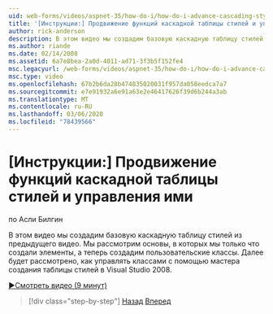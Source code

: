 ```yaml
---
uid: web-forms/videos/aspnet-35/how-do-i/how-do-i-advance-cascading-style-sheet-features-and-management
title: '[Инструкции:] Продвижение функций каскадной таблицы стилей и управления ими | Документация Майкрософт'
author: rick-anderson
description: В этом видео мы создадим базовую каскадную таблицу стилей из предыдущего видео. Мы рассмотрим только те основы, в которых мы только что создали элементы и...
ms.author: riande
ms.date: 02/14/2008
ms.assetid: 6a7e8bea-2a0d-4011-ad71-3f3b5f152fe4
msc.legacyurl: /web-forms/videos/aspnet-35/how-do-i/how-do-i-advance-cascading-style-sheet-features-and-management
msc.type: video
ms.openlocfilehash: 67b2b6da28b474835020031f957da058eedca7a7
ms.sourcegitcommit: e7e91932a6e91a63e2e46417626f39d6b244a3ab
ms.translationtype: MT
ms.contentlocale: ru-RU
ms.lasthandoff: 03/06/2020
ms.locfileid: "78439566"
---
```

# <a name="how-do-i-advance-cascading-style-sheet-features-and-management"></a>[Инструкции:] Продвижение функций каскадной таблицы стилей и управления ими

по Асли Билгин

В этом видео мы создадим базовую каскадную таблицу стилей из предыдущего видео. Мы рассмотрим основы, в которых мы только что создали элементы, а теперь создадим пользовательские классы. Далее будет рассмотрено, как управлять классами с помощью мастера создания таблицы стилей в Visual Studio 2008.

[&#9654;Смотреть видео (9 минут)](https://channel9.msdn.com/Blogs/ASP-NET-Site-Videos/how-do-i-advance-cascading-style-sheet-features-and-management)

> [!div class="step-by-step"]
> [Назад](how-do-i-adding-elements-to-a-css-file-and-create-new-css-on-the-fly.md)
> [Вперед](how-do-i-converting-a-net-20-windows-forms-application-to-net-35.md)
